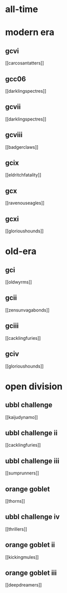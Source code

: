 # all-time

# modern era

## gcvi

[[carcosantatters]]

## gcc06

[[darklingspectres]]

## gcvii

[[darklingspectres]]

## gcviii

[[badgerclaws]]

## gcix

[[eldritchfatality]]

## gcx

[[ravenouseagles]]

## gcxi

[[glorioushounds]]

# old-era

## gci

[[oldwyrms]]

## gcii

[[zensunvagabonds]]

## gciii

[[cacklingfuries]]

## gciv

[[glorioushounds]]

# open division

## ubbl challenge

[[kaijudynamo]]

## ubbl challenge ii

[[cacklingfuries]]

## ubbl challenge iii

[[sumprunners]]

## orange goblet

[[thorns]]

## ubbl challenge iv

[[thrillers]]

## orange goblet ii

[[kickingmules]]

## orange goblet iii

[[deepdreamers]]